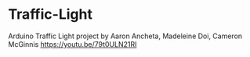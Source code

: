 # Traffic-Light
Arduino Traffic Light project by Aaron Ancheta, Madeleine Doi, Cameron McGinnis
https://youtu.be/79t0ULN21RI
